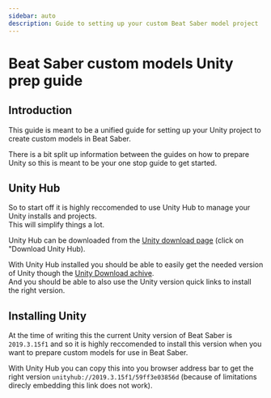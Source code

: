 ```yaml
---
sidebar: auto
description: Guide to setting up your custom Beat Saber model project
---
```


# Beat Saber custom models Unity prep guide

## Introduction
This guide is meant to be a unified guide for setting up your Unity project to create custom models in Beat Saber.

There is a bit split up information between the guides on how to prepare Unity so this is meant to be your one stop guide to get started.

## Unity Hub
So to start off it is highly reccomended to use Unity Hub to manage your Unity installs and projects.  
This will simplify things a lot.

Unity Hub can be downloaded from the [Unity download page](https://unity3d.com/get-unity/download) (click on "Download Unity Hub).

With Unity Hub installed you should be able to easily get the needed version of Unity though the [Unity Download achive](https://unity3d.com/get-unity/download/archive).  
And you should be able to also use the Unity version quick links to install the right version.

## Installing Unity
At the time of writing this the current Unity version of Beat Saber is ``2019.3.15f1`` and so it is highly reccomended to install this version when you want to prepare custom models for use in Beat Saber.

With Unity Hub you can copy this into you browser address bar to get the right version ``unityhub://2019.3.15f1/59ff3e03856d`` (because of limitations direcly embedding this link does not work).
